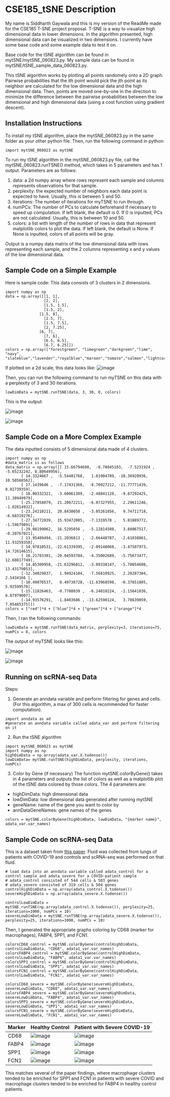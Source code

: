 # CSE185_tSNE Description
My name is Siddharth Gaywala and this is my version of the ReadMe made for the CSE185 T-SNE project proposal. T-SNE is a way to visualize high dimensional data in lower dimensions. In the algorithm presented, high dimensional data can be visualized in two dimensions. I currently have some base code and some example data to test it on.

Base code for the tSNE algorithm can be found in mytSNE/mytSNE_060823.py. My sample data can be found in mytSNE/tSNE_sample_data_060823.py.

This tSNE algorithm works by plotting all points randomely onto a 2D graph. Pairwise probabilities that the ith point would pick the jth point as its neighbor are calculated for the low dimensional data and the high dimensional data. Then, points are moved one-by-one in the direction to minimize the difference between the pairwise probabilities between the low dimensional and high dimensional data (using a cost function using gradient descent).

## Installation Instructions
To install my tSNE algorithm, place the mytSNE_060823.py in the same folder as your other python file. Then, run the following command in python:
```
import mytSNE_060823 as mytSNE
```

To run my tSNE algorithm in the mytSNE_060823.py file, call the mytSNE_060823.runTSNE() method, which takes in 5 parameters and has 1 output.
Parameters are as follows:
1. data: a 2d numpy array where rows represent each sample and columns represents observations for that sample.
2. perplexity: the expected number of neighbors each data point is expected to have. Usually, this is between 5 and 50.
3. iterations: The number of iterations for myTSNE to run through. 
4. numPCs: The number of PCs to calculate beforehand if necessary to speed up computation. If left blank, the default is 0. If 0 is inputted, PCs are not calculated. Usually, this is between 10 and 50.
5. colors: a list with length of the number of rows in data that represent matplotlib colors to plot the data. If left blank, the default is None. If None is inputted, colors of all points will be gray.

Output is a numpy data matrix of the low dimensional data with rows representing each sample, and the 2 columns representing x and y values of the low dimensional data.

## Sample Code on a Simple Example
Here is sample code:
This data consists of 3 clusters in 2 dimensions.
```
import numpy as np
data = np.array([[1, 1],
                 [2, 2],
                 [1.5, 1.5],
                 [1.5, 2],
               [1.5, 8],
                 [2.5, 7],
                 [1.5, 7.5],
                 [2, 7.25],
               [6, 7],
                 [7, 6],
                 [6.5, 6.5],
                 [6.7, 6.25]])
colors = np.array(["forestgreen", "limegreen","darkgreen","lime", "navy", "slateblue","lavender","royalblue","maroon","tomato","salmon","lightcoral",])
```

If plotted on a 2d scale, this data looks like:
![image](https://github.com/Siddharth-Gaywala/CSE185_tSNE/assets/38893705/ccda8a2f-d5ef-4a77-9a98-eb37aff5e8e3)


Then, you can run the following command to run myTSNE on this data with a perplexity of 3 and 30 iterations.
```
lowDimData = mytSNE.runTSNE(data, 3, 30, 0, colors)
```
This is the output:

![image](https://github.com/Siddharth-Gaywala/CSE185_tSNE/assets/38893705/add7cd19-a879-4fb0-ab44-8c1d306a2731)

![image](https://github.com/Siddharth-Gaywala/CSE185_tSNE/assets/38893705/7b31b776-976a-4bba-84be-f26c965a6580)

## Sample Code on a More Complex Example

The data inputted consists of 5 dimensional data made of 4 clusters.
```
import numpy as np
#data_matrix is as follows
data_matrix = np.array([[ 15.66794698,  -8.78045103,  -7.5231924 ,  -5.65232242, 8.80649956],
       [ 14.3324667 ,  -5.54481768,   1.01904789, -10.36920936, 10.50568562],
       [ 17.1439646 ,  -7.17431368,  -8.70927212, -11.77771439, 8.02739359],
       [ 18.00332321,  -3.60061389,  -2.48841128,  -9.87292425, 11.30949979],
       [-25.27858079,  21.20672211,  -6.07327955,   2.29611246, -1.02814932],
       [-23.24210211,  20.8430058 ,  -3.05261856,   9.74711718, -6.68319276],
       [-27.34772839,  15.93472005,  -7.1319578 ,   5.81889772, -1.54679891],
       [-29.08199062,  16.5295056 ,  -5.12814508,   3.88067517, -0.20767021],
       [ 13.95409494, -21.2036813 ,  -2.66448787,  -2.61038861, 11.93259358],
       [ 14.97810531, -22.61339395,  -2.09148068,  -3.47507973, 14.72614615],
       [ 18.21783301, -20.04593784,  -4.35002689,  -5.75673477, 12.60817749],
       [ 14.85309958, -21.63296812,  -3.09338147,  -5.70054608, 13.43179053],
       [-12.34029837,   1.94924104,  -7.56810925,   2.20287304, 2.5434166 ],
       [-10.49076537,   0.49738728, -11.63968598,  -0.37651805, 5.92599578],
       [-15.11826463,  -0.7788039 ,  -6.24010224,  -2.15641036, 6.87979007],
       [-14.93576291,  -1.8403686 , -13.62590124,   3.78639059, 7.05485375]])
colors = ["red"]*4 + ["blue"]*4 + ["green"]*4 + ["orange"]*4
```

Then, I ran the following commands:
```
lowDimData = mytSNE.runTSNE(data_matrix, perplexity=3, iterations=75, numPCs = 0, colors
```

The output of myTSNE looks like this:

![image](https://github.com/Siddharth-Gaywala/CSE185_tSNE/assets/38893705/4f4a1649-1b47-45e7-ba48-e47cb2c6f9c3)

![image](https://github.com/Siddharth-Gaywala/CSE185_tSNE/assets/38893705/70341260-26a5-4b22-9b3d-158d8e175a2e)


## Running on scRNA-seq Data
Steps:
1. Generate an anndata variable and perform filtering for genes and cells. (For this algorithm, a max of 300 cells is recommended for faster computation).
```
import anndata as ad
#generate an anndata variable called adata_var and perform filtering on it
```
2. Run the tSNE algorithm
```
import mytSNE_060823 as mytSNE
import numpy as np
highDimData = np.array(adata_var.X.todense())
lowDimData= mytSNE.runTSNE(highDimData, perplexity, iterations, numPCs)
```
3. Color by Gene (if necessary)
The function mytSNE.colorByGene() takes in 4 parameters and outputs the list of colors as well as a matplotlib plot of the tSNE data colored by those colors.
The 4 parameters are:
- highDimData: high dimensional data
- lowDimData: low dimensional data generated after running mytSNE
- geneName: name of the gene you want to color by
- annDataGeneNames: gene names of the genes
```
colors = mytSNE.colorByGene(highDimData, lowDimData, "{marker name}", adata_var.var_names)
```

## Sample Code on scRNA-seq Data
This is a dataset taken from [this paper](https://www.nature.com/articles/s41591-020-0901-9). Fluid was collected from lungs of patients with COVID-19 and controls and scRNA-seq was performed on that fluid.

```
# load data into an anndata variable called adata_control for a control sample and adata_severe for a COVID-patient sample
# adata_control consisted of 544 cells & 503 genes
# adata_severe consisted of 319 cells & 504 genes
controlHighDimData = np.array(adata_control.X.todense())
severeHighDimData = np.array(adata_severe.X.todense())

controlLowDimData = mytSNE.runTSNE(np.array(adata_control.X.todense()), perplexity=25, iterations=1000, numPCs = 10)
severeLowDimData = mytSNE.runTSNE(np.array(adata_severe.X.todense()), perplexity=25, iterations=1000, numPCs = 10)
```
Then, I generated the appropriate graphs coloring by CD68 (marker for macrophages), FABP4, SPP1, and FCN1.
```
colorsCD68_control = mytSNE.colorByGene(controlHighDimData, controlLowDimData, "CD68", adata1_var.var_names)
colorsFABP4_control = mytSNE.colorByGene(controlHighDimData, controlLowDimData, "FABP4", adata1_var.var_names)
colorsSPP1_control = mytSNE.colorByGene(controlHighDimData, controlLowDimData, "SPP1", adata1_var.var_names)
colorsFCN1_control = mytSNE.colorByGene(controlHighDimData, controlLowDimData, "FCN1", adata1_var.var_names)

colorsCD68_severe = mytSNE.colorByGene(severeHighDimData, severeLowDimData, "CD68", adata1_var.var_names)
colorsFABP4_severe = mytSNE.colorByGene(severeHighDimData, severeLowDimData, "FABP4", adata1_var.var_names)
colorsSPP1_severe = mytSNE.colorByGene(severeHighDimData, severeLowDimData, "SPP1", adata1_var.var_names)
colorsFCN1_severe = mytSNE.colorByGene(severeHighDimData, severeLowDimData, "FCN1", adata1_var.var_names)
```


| Marker      | Healthy Control | Patient with Severe COVID-19 |
| ----------- | ----------- | -----|
| CD68      | ![image](https://github.com/Siddharth-Gaywala/CSE185_tSNE/assets/38893705/22f1d448-934f-4121-95d5-ed3f77d6346b)       | ![image](https://github.com/Siddharth-Gaywala/CSE185_tSNE/assets/38893705/3d63b905-80b0-49b3-93ca-2b4d9dfafb0c) |
| FABP4   | ![image](https://github.com/Siddharth-Gaywala/CSE185_tSNE/assets/38893705/4fdd5d10-37a2-4c07-9f1e-e23d197384c2)        | ![image](https://github.com/Siddharth-Gaywala/CSE185_tSNE/assets/38893705/fb56d1ab-e1d8-4ca3-ba3f-c5a21a61ce10) |
| SPP1   | ![image](https://github.com/Siddharth-Gaywala/CSE185_tSNE/assets/38893705/ef39cdec-d1cf-4d51-a1de-29bfa4779739)        | ![image](https://github.com/Siddharth-Gaywala/CSE185_tSNE/assets/38893705/3b24ce95-0f55-4879-bd18-3cefd7a51118) |
| FCN1   | ![image](https://github.com/Siddharth-Gaywala/CSE185_tSNE/assets/38893705/7566742b-4029-4ee4-b397-dfcf51c16ea5)        | ![image](https://github.com/Siddharth-Gaywala/CSE185_tSNE/assets/38893705/2ce94888-f9a3-4b35-bbb2-342c0f836bc0) |

This matches several of the paper findings, where macrophage clusters tended to be enriched for SPP1 and FCN1 in patients with severe COVID and macrophage clusters tended to be enriched for FABP4 in healthy control patients.
